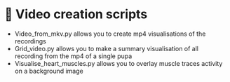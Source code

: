 # 🎥 Video creation scripts
- Video_from_mkv.py allows you to create mp4 visualisations of the recordings
- Grid_video.py allows you to make a summary visualisation of all recording from the mp4 of a single pupa
- Visualise_heart_muscles.py allows you to overlay muscle traces activity on a background image
